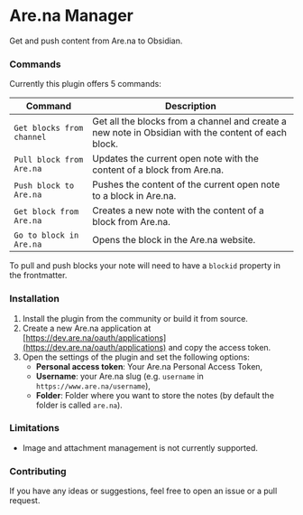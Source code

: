 # Are.na Manager

Get and push content from Are.na to Obsidian.

### Commands

Currently this plugin offers 5 commands:

| Command                   | Description                                                                                         |
| ------------------------- | --------------------------------------------------------------------------------------------------- |
| `Get blocks from channel` | Get all the blocks from a channel and create a new note in Obsidian with the content of each block. |
| `Pull block from Are.na`  | Updates the current open note with the content of a block from Are.na.                              |
| `Push block to Are.na`    | Pushes the content of the current open note to a block in Are.na.                                   |
| `Get block from Are.na`   | Creates a new note with the content of a block from Are.na.                                         |
| `Go to block in Are.na`   | Opens the block in the Are.na website.                                                              |

To pull and push blocks your note will need to have a `blockid` property in the frontmatter.

### Installation

1. Install the plugin from the community or build it from source.
2. Create a new Are.na application at [https://dev.are.na/oauth/applications](https://dev.are.na/oauth/applications) and copy the access token.
3. Open the settings of the plugin and set the following options:
    - **Personal access token**: Your Are.na Personal Access Token,
    - **Username**: your Are.na slug (e.g. `username` in `https://www.are.na/username`),
    - **Folder**: Folder where you want to store the notes (by default the folder is called `are.na`).

### Limitations

-   Image and attachment management is not currently supported.

### Contributing

If you have any ideas or suggestions, feel free to open an issue or a pull request.
